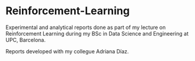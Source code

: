 # Reinforcement-Learning
Experimental and analytical reports done as part of my lecture on Reinforcement Learning during my BSc in Data Science and Engineering at UPC, Barcelona.

Reports developed with my collegue Adriana Díaz.
